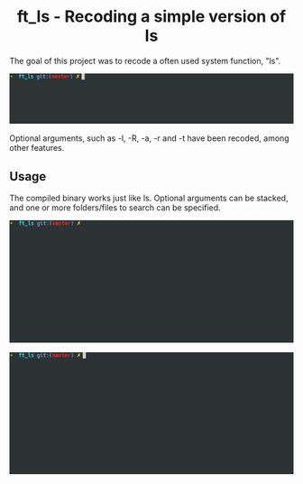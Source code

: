 <h1 align="center">ft_ls - Recoding a simple version of ls</h1>
The goal of this project was to recode a often used system function, "ls".
<p align="center">
    <img src="https://github.com/salahadawi/ft_ls/blob/master/images/ft_ls-simple.gif">
</p>

Optional arguments, such as -l, -R, -a, -r and -t have been recoded, among other features.

## Usage

The compiled binary works just like ls. Optional arguments can be stacked, and one or more folders/files to search can be specified.

<p align="center">
    <img src="https://github.com/salahadawi/ft_ls/blob/master/images/ft_ls-libft.gif">
</p>
<p align="center">
    <img src="https://github.com/salahadawi/ft_ls/blob/master/images/ft_ls-recursive.gif">
</p>

